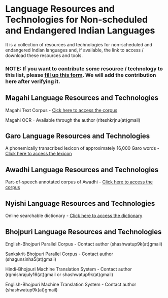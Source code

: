 # Language Resources and Technologies for Non-scheduled and Endangered Indian Languages
It is a collection of resources and technologies for non-scheduled and endangered Indian languages and, if available, the link to access / download these resources and tools.

### NOTE: If you want to contribute some resource / technology to this list, please [fill up this form](http://indianlrreg.kmiagra.org/). We will add the contribution here after verifying it.

## Magahi Language Resources and Technologies
Magahi Text Corpus - [Cick here to access the corpus](https://github.com/kmi-linguistics/magahi)

Magahi OCR - Available through the author (riteshkrjnu(at)gmail)


## Garo Language Resources and Technologies
A phonemically transcribed lexicon of approximately 16,000 Garo words - [Click here to access the lexicon](https://github.com/redmonc/Garo-Lexicon)


## Awadhi Language Resources and Technologies
Part-of-speech annotated corpus of Awadhi - [Click here to access the corpus](https://github.com/kmi-linguistics/awadhi)


## Nyishi Language Resources and Technologies
Online searchable dictionary - [Click here to access the dictionary](http://sanskrit.jnu.ac.in/student_projects/lexicon.jsp?lexicon=nyishi)


## Bhojpuri Language Resources and Technologies
English-Bhojpuri Parallel Corpus - Contact author (shashwatup9k(at)gmail)

Sankskrit-Bhojpuri Parallel Corpus - Contact author (shagunsinha5(at)gmail)

Hindi-Bhojpuri Machine Translation System - Contact author (rgmishrajuly16(at)gmail or shashwatup9k(at)gmail)

English-Bhojpuri Machine Translation System - Contact author (shashwatup9k(at)gmail)
